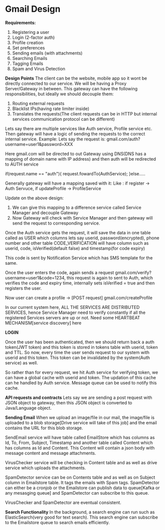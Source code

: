 # Gmail Design

**Requirements:**
1. Registering a user
2. Login (2-factor auth)
3. Profile creation
4. Set preferences
5. Sending emails (with attachments)
6. Searching Emails
7. Tagging Emails
8. Spam and Virus Detection

**Design Points**
The client can be the website, mobile app so it wont be directly connected to our service.
We will be having a Proxy Server/Gateway in between.
This gateway can have the following responsibilities, but ideally we should decouple them:
1. Routing external requests
2. Blacklist IPs(having rate limiter inside)
3. Translates the requests(The client requests can be in HTTP but internal services communication protocol can be different)

Lets say there are multiple services like Auth service, Profile service etc.
Then gateway will have a logic of sending the requests to the correct internal service.
Example:
Lets say the request is:
gmail.com/auth?username=user1&password=XXX

Here gmail.com will be directed to out Gateway using DNS(DNS has a mapping of domain name with IP address) 
and then auth will be redirected to AUTH service
 
if(request.name == "auth"){
    request.fowardTo(AuthService);
}else.....

Generally gateway will have a mapping saved with it:
Like : if register -> Auth Servuce, if updateProfile -> ProfileService

Update on the above design:
1. We can give this mapping to a difference service called Service Manager and decouple Gateway
2. Now Gateway will check with Service Manager and then gateway will send the request to corresponding service.

Once the Auth service gets the request, it will save the data in one table called as
USER which columns lets say userid, password(encrypted), phone number and other table
CODE_VERIFICATION will have column such as userid, code, isVerified(default false) and timestamp(for code expiry)

This code is sent by Notification Service which has SMS template for the same.

Once the user enters the code, again sends a request gmail.com/verify?username=user1&code=1234,
this request is again to sent to Auth, which verifies the code and expiry time, internally sets isVerified = true 
and then registers the user.

Now user can create a profile -> [POST request] gmail.com/createProfile

In our current system here, ALL THE SERVICES ARE DISTRIBUTED SERVICES, hence Service Manager need to verify constantly 
if all the registered Services servers are up or not. Need some HEARTBEAT MECHANISM[service discovery] here

**LOGIN**

Once the user has been authenticated, then we should return back a auth token(JWT token) and this token is stored
in tokens table with userid, token and TTL.
So now, every time the user sends request to our system with userid and this token. 
This token can be invalidated by the system(Auth service) as well.

So rather than for every request, we hit Auth service for verifying token, we can have a global cache with userid and token.
The updation of this cache can he handled by Auth service. Message queue can be used to notify this cache.

**API requests and contracts**
Lets say we are sending a post request with JSON object to gateway, then this JSON object is converted to Java/Language object.

**Sending Email**
When we upload an image/file in our mail, the image/file is uploaded to a blob storage[Drive service will take of this job] 
and the email contains the URL for this blob storage.

SendEmail service will have table called EmailStore which has columns as Id, To, From, Subject, Timestamp and
another table called Content which has columns as Id and Content. This Content will contain a json body with message content and
message attachments.

VirusChecker service will be checking in Content table and as well as drive service which uploads the attachments.

SpamDetector service can be on Contents table and as well as on Subject column in Emailstore table. It tags the emails with Spam tags.
SpamDetector can either be a cronjob or the Emailstore can publish data to queue[Kafka or any mesasging queue] and SpamDetector can subscribe to this queue.

VirusChecker and SpamDetector are eventual consistent.

**Search Functionality**
In the background, a search engine can run such as ElasticSearch(very good for text search).
This search engine can subscribe to the Emailstore queue to search emails efficiently.












 






   
 
